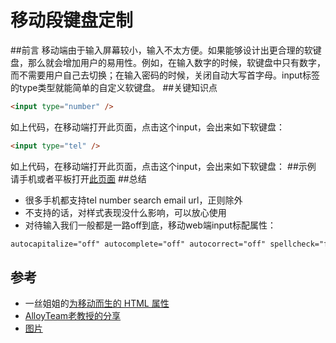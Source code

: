 # 移动段键盘定制
##前言
移动端由于输入屏幕较小，输入不太方便。如果能够设计出更合理的软键盘，那么就会增加用户的易用性。例如，在输入数字的时候，软键盘中只有数字，而不需要用户自己去切换；在输入密码的时候，关闭自动大写首字母。input标签的type类型就能简单的自定义软键盘。
##关键知识点
```html
<input type="number" />
```
如上代码，在移动端打开此页面，点击这个input，会出来如下软键盘：
```html
<input type="tel" />
```
如上代码，在移动端打开此页面，点击这个input，会出来如下软键盘：
##示例
请手机或者平板打开[此页面](https://zhouzhongyuan.github.io/Soft-keyboard-style/)
##总结
- 很多手机都支持tel number search email url，正则除外
- 不支持的话，对样式表现没什么影响，可以放心使用
- 对待输入我们一般都是一路off到底，移动web端input标配属性：
```html
autocapitalize="off" autocomplete="off" autocorrect="off" spellcheck="false"
```
## 参考
- 一丝姐姐的[为移动而生的 HTML 属性](https://github.com/yisibl/blog/issues/3)
- [AlloyTeam老教授的分享](http://www.imooc.com/video/10770/0)
- [图片](http://mobileinputtypes.com/)
